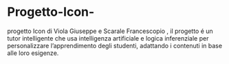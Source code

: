# Progetto-Icon-
progetto Icon di Viola Giuseppe e Scarale Francescopio ,  il progetto é  un tutor intelligente che usa intelligenza artificiale e logica inferenziale per personalizzare l’apprendimento degli studenti, adattando i contenuti in base alle loro esigenze.
